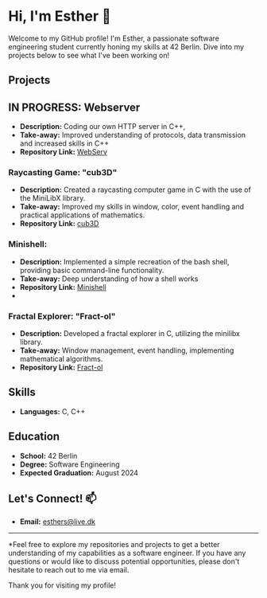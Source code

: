 # Hi, I'm Esther 🦝

Welcome to my GitHub profile! I'm Esther, a passionate software engineering student currently honing my skills at 42 Berlin. Dive into my projects below to see what I've been working on!

## Projects

## IN PROGRESS: Webserver
- **Description:** Coding our own HTTP server in C++, 
- **Take-away:** Improved understanding of protocols, data transmission and increased skills in C++
- **Repository Link:** [WebServ](https://github.com/emollebr/webserv)

### Raycasting Game: "cub3D" 

- **Description:** Created a raycasting computer game in C with the use of the MiniLibX library.
- **Take-away:** Improved my skills in window, color, event handling and practical applications of mathematics.
- **Repository Link:** [cub3D](https://github.com/emollebr/cub3d)

### Minishell:

- **Description:** Implemented a simple recreation of the bash shell, providing basic command-line functionality.
- **Take-away:** Deep understanding of how a shell works
- **Repository Link:** [Minishell](https://github.com/cariestevez/minishell)
- 
### Fractal Explorer: "Fract-ol"

- **Description:** Developed a fractal explorer in C, utilizing the minilibx library.
- **Take-away:** Window management, event handling, implementing mathematical algorithms.
- **Repository Link:** [Fract-ol](https://github.com/emollebr/fract-ol)


## Skills

- **Languages:** C, C++

## Education

- **School:** 42 Berlin
- **Degree:** Software Engineering
- **Expected Graduation:** August 2024

## Let's Connect! 📫

- **Email:** esthers@live.dk

---

*Feel free to explore my repositories and projects to get a better understanding of my capabilities as a software engineer. If you have any questions or would like to discuss potential opportunities, please don't hesitate to reach out to me via email.

Thank you for visiting my profile!

<!---
emollebr/emollebr is a ✨ special ✨ repository because its `README.md` (this file) appears on your GitHub profile.
You can click the Preview link to take a look at your changes.
--->
